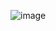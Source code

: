 
![image](https://user-images.githubusercontent.com/115328362/202636647-2a73a449-1bb1-4456-9249-c9798a4ccc44.png)

